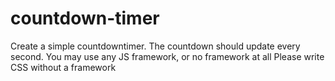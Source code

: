 # countdown-timer
Create a simple countdowntimer.
The countdown should update every second.
You may use any JS framework, or no framework at all
Please write CSS without a framework
